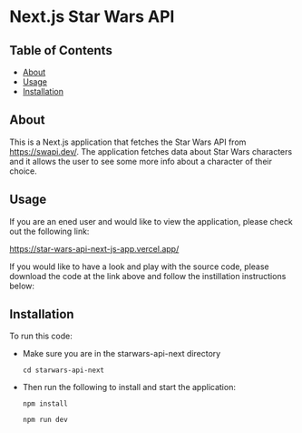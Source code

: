 # Next.js Star Wars API


 ## Table of Contents
  <ul>
    <li><a href="#about">About</a></li>
    <li><a href="#usage">Usage</a></li>
    <li><a href="#installation">Installation</a></li>
  </ul>


## About

This is a Next.js application that fetches the Star Wars API from https://swapi.dev/. The application fetches data about Star Wars characters and it allows the user to see some more info about a character of their choice.

## Usage

If you are an ened user and would like to view the application, please check out the following link:

https://star-wars-api-next-js-app.vercel.app/

If you would like to have a look and play with the source code, please download the code at the link above and follow the instillation instructions below:

## Installation
To run this code:
* Make sure you are in the starwars-api-next directory

  ```cd starwars-api-next```

* Then run the following to install and start the application:

   ```npm install```

   ```npm run dev```

